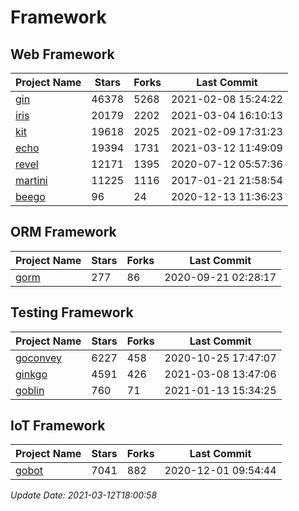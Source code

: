 # Framework

## Web Framework
| Project Name | Stars | Forks | Last Commit |
| ------------ | ----- | ----- | ----------- |
| [gin](https://github.com/gin-gonic/gin) | 46378 | 5268 | 2021-02-08 15:24:22 |
| [iris](https://github.com/kataras/iris) | 20179 | 2202 | 2021-03-04 16:10:13 |
| [kit](https://github.com/go-kit/kit) | 19618 | 2025 | 2021-02-09 17:31:23 |
| [echo](https://github.com/labstack/echo) | 19394 | 1731 | 2021-03-12 11:49:09 |
| [revel](https://github.com/revel/revel) | 12171 | 1395 | 2020-07-12 05:57:36 |
| [martini](https://github.com/go-martini/martini) | 11225 | 1116 | 2017-01-21 21:58:54 |
| [beego](https://github.com/astaxie/beego) | 96 | 24 | 2020-12-13 11:36:23 |

## ORM Framework
| Project Name | Stars | Forks | Last Commit |
| ------------ | ----- | ----- | ----------- |
| [gorm](https://github.com/jinzhu/gorm) | 277 | 86 | 2020-09-21 02:28:17 |

## Testing Framework
| Project Name | Stars | Forks | Last Commit |
| ------------ | ----- | ----- | ----------- |
| [goconvey](https://github.com/smartystreets/goconvey) | 6227 | 458 | 2020-10-25 17:47:07 |
| [ginkgo](https://github.com/onsi/ginkgo) | 4591 | 426 | 2021-03-08 13:47:06 |
| [goblin](https://github.com/franela/goblin) | 760 | 71 | 2021-01-13 15:34:25 |

## IoT Framework
| Project Name | Stars | Forks | Last Commit |
| ------------ | ----- | ----- | ----------- |
| [gobot](https://github.com/hybridgroup/gobot) | 7041 | 882 | 2020-12-01 09:54:44 |

*Update Date: 2021-03-12T18:00:58*